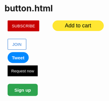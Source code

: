 # button.html
<!doctype html>
<style>
  .subscribe-button {
    background-color:rgb(200, 0, 0);
    color: white;
    border: none;
    height: 36px;
    width: 105px;
    border-radius: 2px;
    cursor: pointer;
    margin: 4px 10px 4px 10px;
  }
  .subscribe-button:active {
    margin: 4px 10px 4px 12px;
  }

  
  .join-button {
    background-color:white;
    border-color:rgb(41, 118, 211);
    border-style: solid;
    border-width: 1px;
    color:rgb(41, 118, 211);
    height: 36px;
    width: 62px;
    border-radius: 2px;
    cursor: pointer;
    margin-right: 8px;
    margin: 4px 10px 4px 10px;
    vertical-align: top;
    padding: 10px;
  }
  .join-button:active {
    margin: 6px 10px 2px 10px;
  }


  .tweet-button {

    background-color:rgb(2, 137, 255);
    color:white;
    border: none;
    height: 36px;
    width: 70px;
    border-radius: 18px;
    font-weight: bold;
    font-size: 15px;
    cursor: pointer;
    margin-left: 8px;
    margin: 4px 10px 4px 10px
  }
  .tweet-button:active {
    margin: 6px 10px 2px 10px;
  }


  .uber-button {
    background-color: black;
    color:white;
    border: none;
    height: 36px;
    width: 100px;
    cursor: pointer;
    font-size: small;
    margin-left: 5px;
    margin: 4px 10px 4px 10px;
  }
  .uber-button:active {
    margin: 6px 10px 2px 10px;
  }


  .amazon-button {
    color: black;
    background-color: rgb(255, 230, 50);
    border: none;
    height: 35px;
    width: 170px;
    border-radius: 30px;
    margin-right: 40px;
    cursor: pointer;
    margin: 4px 10px 4px 10px;
    font-size: 18px;

  }
  .amazon-button:active {
    margin: 4px 10px 2px 5px;
  }

  .github-button {
    color: white;
    background-color: rgb(46, 164, 79);
    border: none;
    height: 40px;
    width: 100px;
    border-radius: 7px;
    font-size: 15px;
    font-weight: bold;
    cursor: pointer;
    margin: 4px 10px 4px 10px;
  }

  .github-button:active {
    margin: 4px 10px 2px 5px;
  }


</style>

<button class="subscribe-button">
  SUBSCRİBE</button>
 &nbsp;&nbsp;&nbsp;&nbsp; <button class="amazon-button">
   Add to cart
  </button>
  <br> <br>
<button class="join-button">
  JOIN</button>
  <br> 
  <button class="tweet-button">
    Tweet
  </button>
  <br> 
  <button class="uber-button">
    Request now
  </button>
  <br><br>
  <button class="github-button">
    Sign up
  </button>
 
